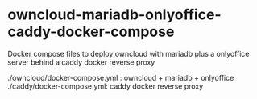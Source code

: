 # owncloud-mariadb-onlyoffice-caddy-docker-compose
Docker compose files to deploy owncloud with mariadb plus a onlyoffice server behind a caddy docker reverse proxy

./owncloud/docker-compose.yml : owncloud + mariadb + onlyoffice
./caddy/docker-compose.yml: caddy docker reverse proxy
